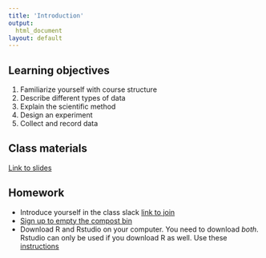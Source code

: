 ```yaml
---
title: 'Introduction'
output:
  html_document
layout: default
---
```


## Learning objectives

1. Familiarize yourself with course structure
1. Describe different types of data
1. Explain the scientific method
1. Design an experiment
1. Collect and record data

## Class materials 

[Link to slides](introduction-slides)
 
## Homework 

- Introduce yourself in the class slack [link to join](https://join.slack.com/t/env231-sp24/shared_invite/zt-29yx0au0z-aC7TxX0x5s2tAGS0uwfa4g)
- [Sign up to empty the compost bin](https://docs.google.com/spreadsheets/d/1cySwaGXz33zHNNWfCN_nsgK2P9n7WBICAfZ08-5X9FI/edit?usp=sharing)
- Download R and Rstudio on your computer. You need to download *both*. Rstudio can only be used if you download R as well. Use these [instructions](./download-R.html)
